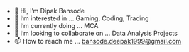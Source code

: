 - 👋 Hi, I’m Dipak Bansode
- 👀 I’m interested in ... Gaming, Coding, Trading
- 🌱 I’m currently doing ... MCA
- 💞️ I’m looking to collaborate on ... Data Analysis Projects
- 📫 How to reach me ... bansode.deepak1999@gmail.com

<!---
DIPAK99B/DIPAK99B is a ✨ special ✨ repository because its `README.md` (this file) appears on your GitHub profile.
You can click the Preview link to take a look at your changes.
--->
